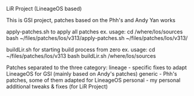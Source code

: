 LiR Project (LineageOS based)


This is GSI project, patches based on the Phh's and Andy Yan works

apply-patches.sh to apply all patches
	ex. usage:
	cd /where/los/sources
	bash ~/files/patches/los/v313/apply-patches.sh ~/files/patches/los/v313/

buildLir.sh for starting build process from zero
	ex. usage:
	cd ~/files/patches/los/v313
	bash buildLir.sh /where/los/sources

Patches separated to the three category:
lineage - specific fixes to adapt LineageOS for GSI (mainly based on Andy's patches)
generic - Phh's patches, some of them adapted for LineageOS
personal - my personal additional tweaks & fixes (for LiR Project)
